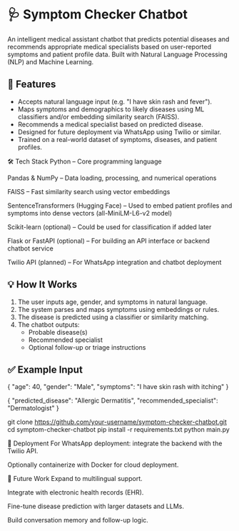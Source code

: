 # 🩺 Symptom Checker Chatbot

An intelligent medical assistant chatbot that predicts potential diseases and recommends appropriate medical specialists based on user-reported symptoms and patient profile data. Built with Natural Language Processing (NLP) and Machine Learning.

## 🚀 Features

- Accepts natural language input (e.g. "I have skin rash and fever").
- Maps symptoms and demographics to likely diseases using ML classifiers and/or embedding similarity search (FAISS).
- Recommends a medical specialist based on predicted disease.
- Designed for future deployment via WhatsApp using Twilio or similar.
- Trained on a real-world dataset of symptoms, diseases, and patient profiles.

🛠️ Tech Stack
Python – Core programming language

Pandas & NumPy – Data loading, processing, and numerical operations

FAISS – Fast similarity search using vector embeddings

SentenceTransformers (Hugging Face) – Used to embed patient profiles and symptoms into dense vectors (all-MiniLM-L6-v2 model)

Scikit-learn (optional) – Could be used for classification if added later

Flask or FastAPI (optional) – For building an API interface or backend chatbot service

Twilio API (planned) – For WhatsApp integration and chatbot deployment

## 💡 How It Works

1. The user inputs age, gender, and symptoms in natural language.
2. The system parses and maps symptoms using embeddings or rules.
3. The disease is predicted using a classifier or similarity matching.
4. The chatbot outputs:
   - Probable disease(s)
   - Recommended specialist
   - Optional follow-up or triage instructions

## ✅ Example Input


{
  "age": 40,
  "gender": "Male",
  "symptoms": "I have skin rash with itching"
}

{
  "predicted_disease": "Allergic Dermatitis",
  "recommended_specialist": "Dermatologist"
}

git clone https://github.com/your-username/symptom-checker-chatbot.git
cd symptom-checker-chatbot
pip install -r requirements.txt
python main.py

📲 Deployment
For WhatsApp deployment: integrate the backend with the Twilio API.

Optionally containerize with Docker for cloud deployment.

🧪 Future Work
Expand to multilingual support.

Integrate with electronic health records (EHR).

Fine-tune disease prediction with larger datasets and LLMs.

Build conversation memory and follow-up logic.